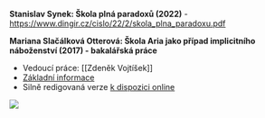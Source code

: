
**Stanislav Synek: Škola plná paradoxů (2022)** - https://www.dingir.cz/cislo/22/2/skola_plna_paradoxu.pdf

**Mariana Slačálková Otterová: Škola Aria jako případ implicitního náboženství (2017) - bakalářská práce**
* Vedoucí práce: [[Zdeněk Vojtíšek]]
* [Základní informace](http://invenio.nusl.cz/record/368779?ln=en)
* Silně redigovaná verze [k dispozici online](https://dspace.cuni.cz/bitstream/handle/20.500.11956/92274/130277553.pdf?sequence=1&isAllowed=y)
  
![](https://scrapbox.io/files/622b76d156597f001d005bab.png)



